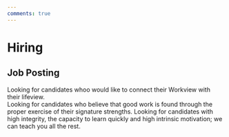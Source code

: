 ```yaml
---
comments: true
---
```

# Hiring

## Job Posting

Looking for candidates whoo would like to connect their Workview with their lifeview.  
Looking for candidates who believe that good work is found through the proper exercise of their signature strengths.
Looking for candidates with high integrity, the capacity to learn quickly and high intrinsic motivation; we can teach you all the rest.  
